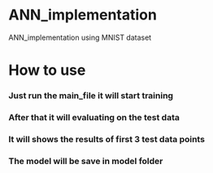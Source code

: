 # ANN_implementation
ANN_implementation using MNIST dataset

# How to use

### Just run the main_file it will start training
### After that it will evaluating on the test data
### It will shows the results of first 3 test data points
### The model will be save in model folder
